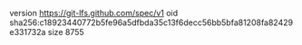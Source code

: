 version https://git-lfs.github.com/spec/v1
oid sha256:c18923440772b5fe96a5dfbda35c13f6decc56bb5bfa81208fa82429e331732a
size 8755
